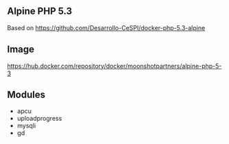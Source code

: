 ## Alpine PHP 5.3

Based on https://github.com/Desarrollo-CeSPI/docker-php-5.3-alpine

## Image
https://hub.docker.com/repository/docker/moonshotpartners/alpine-php-5-3

## Modules
- apcu
- uploadprogress
- mysqli
- gd
